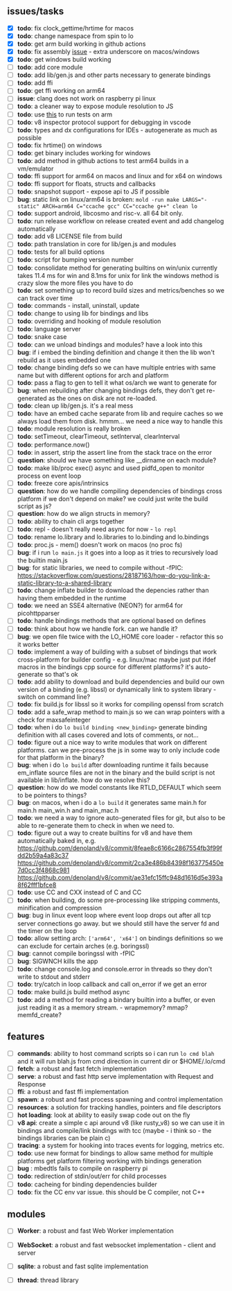 ## issues/tasks

- [x] **todo**:  fix clock_gettime/hrtime for macos
- [x] **todo**:  change namespace from spin to lo
- [x] **todo**:  get arm build working in github actions
- [x] **todo**:  fix assembly [issue](https://stackoverflow.com/questions/1034852/adding-leading-underscores-to-assembly-symbols-with-gcc-on-win32) - extra underscore on macos/windows
- [x] **todo**:  get windows build working
- [ ] **todo**:  add core module
- [ ] **todo**:  add lib/gen.js and other parts necessary to generate bindings
- [ ] **todo**:  add ffi
- [ ] **todo**:  get ffi working on arm64
- [ ] **issue**: clang does not work on raspberry pi linux
- [ ] **todo**:  a cleaner way to expose module resolution to JS
- [ ] **todo**:  use [this](https://github.com/marketplace/actions/run-on-architecture) to run tests on arm
- [ ] **todo**:  v8 inspector protocol support for debugging in vscode
- [ ] **todo**:  types and dx configurations for IDEs - autogenerate as much as possible
- [ ] **todo**:  fix hrtime() on windows
- [ ] **todo**:  get binary includes working for windows
- [ ] **todo**:  add method in github actions to test arm64 builds in a vm/emulator
- [ ] **todo**:  ffi support for arm64 on macos and linux and for x64 on windows
- [ ] **todo**:  ffi support for floats, structs and callbacks
- [ ] **todo**:  snapshot support - expose api to JS if possible
- [ ] **bug**:   static link on linux/arm64 is broken: ```mold -run make LARGS="-static" ARCH=arm64 C="ccache gcc" CC="ccache g++" clean lo```
- [ ] **todo**:  support android, libcosmo and risc-v. all 64 bit only.
- [ ] **todo**:  run release workflow on release created event and add changelog automatically
- [ ] **todo**:  add v8 LICENSE file from build
- [ ] **todo**:  path translation in core for lib/gen.js and modules
- [ ] **todo**:  tests for all build options
- [ ] **todo**:  script for bumping version number
- [ ] **todo**:  consolidate method for generating builtins on win/unix currently takes 11.4 ms for win and 8.1ms for unix for link the windows method is crazy slow the more files you have to do
- [ ] **todo**:  set something up to record build sizes and metrics/benches so we can track over time
- [ ] **todo**:  commands - install, uninstall, update
- [ ] **todo**:  change to using lib for bindings and libs
- [ ] **todo**:  overriding and hooking of module resolution
- [ ] **todo**:  language server
- [ ] **todo**:  snake case
- [ ] **todo**:  can we unload bindings and modules? have a look into this
- [ ] **bug**:   if i embed the binding definition and change it then the lib won't rebuild as it uses embedded one
- [ ] **todo**:  change binding defs so we can have multiple entries with same name but with different options for arch and platform
- [ ] **todo**:  pass a flag to gen to tell it what os/arch we want to generate for
- [ ] **bug**:   when rebuilding after changing bindings defs, they don't get re-generated as the ones on disk are not re-loaded.
- [ ] **todo**:  clean up lib/gen.js. it's a real mess
- [ ] **todo**:  have an embed cache separate from lib and require caches so we always load them from disk. hmmm... we need a nice way to handle this
- [ ] **todo**:  module resolution is really broken
- [ ] **todo**:  setTimeout, clearTimeout, setInterval, clearInterval
- [ ] **todo**:  performance.now()
- [ ] **todo**:  in assert, strip the assert line from the stack trace on the error
- [ ] **question**: should we have something like __dirname on each module?
- [ ] **todo**:  make lib/proc exec() async and used pidfd_open to monitor process on event loop
- [ ] **todo**:  freeze core apis/intrinsics
- [ ] **question**: how do we handle compiling dependencies of bindings cross platform if we don't depend on make?
                    we could just write the build script as js?
- [ ] **question**: how do we align structs in memory?
- [ ] **todo**:  ability to chain cli args together
- [ ] **todo**:  repl - doesn't really need async for now - ```lo repl```
- [ ] **todo**:  rename lo.library and lo.libraries to lo.binding and lo.bindings
- [ ] **todo**:  proc.js - mem() doesn't work on macos (no proc fs)
- [ ] **bug**:   if i run ```lo main.js``` it goes into a loop as it tries to recursively load the builtin main.js
- [ ] **bug**: for static libraries, we need to compile without -fPIC: https://stackoverflow.com/questions/28187163/how-do-you-link-a-static-library-to-a-shared-library
- [ ] **todo**: change inflate builder to download the depencies rather than having them embedded in the runtime
- [ ] **todo**: we need an SSE4 alternative (NEON?) for arm64 for picohttpparser
- [ ] **todo**: handle bindings methods that are optional based on defines
- [ ] **todo**: think about how we handle fork. can we handle it?
- [ ] **bug**: we open file twice with the LO_HOME core loader - refactor this so it works better
- [ ] **todo**: implement a way of building with a subset of bindings that work cross-platform for builder config - e.g. linux/mac
                maybe just put ifdef macros in the bindings cpp source for different platforms? it's auto-generate so that's ok
- [ ] **todo**: add ability to download and build dependencies and build our own version of a binding (e.g. libssl) or dynamically link to system library - switch on command line?
- [ ] **todo**: fix build.js for libssl so it works for compiling openssl from scratch
- [ ] **todo**: add a safe_wrap method to main.js so we can wrap pointers with a check for maxsafeinteger
- [ ] **todo**: when i do ```lo build binding <new_binding>``` generate binding definition with all cases covered and lots of comments, or not...
- [ ] **todo**: figure out a nice way to write modules that work on different platforms. can we pre-process the js in some way to only include code for that platform in the binary?
- [ ] **bug**:  when i do ```lo build``` after downloading runtime it fails because em_inflate source files are not in the binary and the build script is not available in lib/inflate. how do we resolve this?
- [ ] **question**: how do we model constants like RTLD_DEFAULT which seem to be pointers to things?
- [ ] **bug**:  on macos, when i do a ```lo build``` it generates same main.h for main.h main_win.h and main_mac.h
- [ ] **todo**: we need a way to ignore auto-generated files for git, but also to be able to re-generate them to check in when we need to.
- [ ] **todo**: figure out a way to create builtins for v8 and have them automatically baked in, e.g.
    https://github.com/denoland/v8/commit/8feae8c6166c2867554fb3f99fdd2b59a4a83c37
    https://github.com/denoland/v8/commit/2ca3e486b84398f163775450e7d0cc3f4868c981
    https://github.com/denoland/v8/commit/ae31efc15ffc948d1616d5e393a8f62fff1bfce8
- [ ] **todo**: use CC and CXX instead of C and CC
- [ ] **todo**: when building, do some pre-processing like stripping comments, minification and compression
- [ ] **bug**: bug in linux event loop where event loop drops out after all tcp server connections go away. but we should still have the server fd and the timer on the loop
- [ ] **todo**: allow setting arch: ```['arm64', 'x64']``` on bindings definitions so we can exclude for certain arches (e.g. boringssl)
- [ ] **bug**: cannot compile boringssl with -fPIC
- [ ] **bug**: SIGWNCH kills the app
- [ ] **todo**: change console.log and console.error in threads so they don't write to stdout and stderr
- [ ] **todo**: try/catch in loop callback and call on_error if we get an error
- [ ] **todo**: make build.js build method async
- [ ] **todo**: add a method for reading a bindary builtin into a buffer, or even just reading it as a memory stream. - wrapmemory? mmap? memfd_create?

## features

- [ ] **commands**: ability to host command scripts so i can run ```lo cmd blah``` and it will run blah.js from cmd direction in current dir or $HOME/.lo/cmd
- [ ] **fetch**: a robust and fast fetch implementation
- [ ] **serve**: a robust and fast http serve implementation with Request and Response
- [ ] **ffi**: a robust and fast ffi implementation
- [ ] **spawn**: a robust and fast process spawning and control implementation
- [ ] **resources**: a solution for tracking handles, pointers and file descriptors
- [ ] **hot loading**: look at ability to easily swap code out on the fly
- [ ] **v8 api**: create a simple c api around v8 (like rusty_v8) so we can use it in bindings and compile/link bindings with tcc (maybe - i think so - the bindings libraries can be plain c)
- [ ] **tracing**: a system for hooking into traces events for logging, metrics etc.
- [ ] **todo**: use new format for bindings to allow same method for multiple platforms
                get platform filtering working with bindings generation
- [ ] **bug** : mbedtls fails to compile on raspberry pi
- [ ] **todo**: redirection of stdin/out/err for child processes
- [ ] **todo**: cacheing for binding dependencies builder
- [ ] **todo**: fix the CC env var issue. this should be C compiler, not C++

## modules

- [ ] **Worker**: a robust and fast Web Worker implementation
- [ ] **WebSocket**: a robust and fast websocket implementation - client and server
- [ ] **sqlite**: a robust and fast sqlite implementation
- [ ] **thread**: thread library


